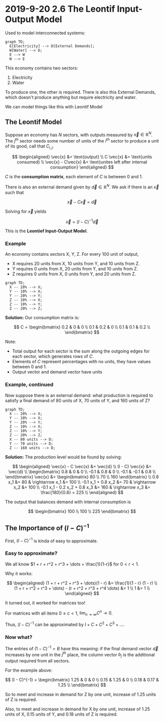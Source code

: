 # 2019-9-20 2.6 The Leontif Input-Output Model
Used to model interconnected systems:

```mermaid
graph TD;
  E[Electricity] --> D[External Demands];
  W[Water] --> D;
  E --> W
  W --> E
```

This economy contains two sectors:

1. Electricity
2. Water

To produce one, the other is required. There is also this External Demands, which doesn't produce anything but require electricity and water.

We can model things like this with Leontif Model

## The Leontif Model
Suppose an economy has $N$ sectors, with outputs measured by $\vec{x} \in \mathbb{R}^N$. The $j^{th}$ sector needs some number of units of the $i^{th}$ sector to produce a unit of its good, call that $C_{i,j}$.

$$
\begin{aligned}
  \vec{x} &= \text{output} \\
  C \vec{x} &= \text{units consumed} \\
  \vec{x} - C\vec{x} &= \text{unites left after internal consumption}
\end{aligned}
$$

$C$ is the **consumption matrix**, each element of $C$ is between $0$ and $1$.

There is also an external demand given by $\vec{d} \in \mathbb{R}^N$. We ask if there is an $\vec{x}$ such that

$$
\vec{x} - C\vec{x} = \vec{d}
$$

Solving for $\vec{x}$ yields

$$
\vec{x} = (I - C)^{-1} \vec{d}
$$

This is the **Leontief Input-Output Model**.

### Example
An economy contains sectors X, Y, Z. For every 100 unit of output,

- X requires 20 units from X, 10 units from Y, and 10 units from Z.
- Y requires 0 units from X, 20 units from Y, and 10 units from Z.
- Z requires 0 units from X, 0 units from Y, and 20 units from Z.

```mermaid
graph TD;
  X -- 20% --> X;
  Y -- 10% --> X;
  Y -- 20% --> Y;
  Z -- 10% --> X;
  Z -- 10% --> Y;
  Z -- 20% --> Z;
```

**Solution:** Our consumption matrix is:

$$
C = \begin{bmatrix}
  0.2 & 0 & 0 \\
  0.1 & 0.2 & 0 \\
  0.1 & 0.1 & 0.2 \\
\end{bmatrix}
$$

Note:

- Total output for each sector is the sum along the outgoing edges for each sector, which generates rows of $C$.
- Elements of $C$ represent percentages with no units, they have values between 0 and 1.
- Output vector and demand vector have units

### Example, continued
Now suppose there is an external demand: what production is required to satisfy a final demand of 80 units of X, 70 units of Y, and 160 units of Z?

```mermaid
graph TD;
  X -- 20% --> X;
  Y -- 10% --> X;
  Y -- 20% --> Y;
  Z -- 10% --> X;
  Z -- 10% --> Y;
  Z -- 20% --> Z;
  X -- 80 units --> D;
  Y -- 70 units --> D;
  Z -- 160 units --> D;
```

**Solution:** The production level would be found by solving:

$$
\begin{aligned}
  \vec{x} - C \vec{x} &= \vec{d} \\
  (I - C) \vec{x} &= \vec{d} \\
  \begin{bmatrix}
    0.8 & 0 & 0 \\
    -0.1 & 0.8 & 0 \\
    -0.1 & -0.1 & 0.8 \\
  \end{bmatrix} \vec{x} &= \begin{bmatrix}
    80 \\ 70 \\ 160
  \end{bmatrix} \\
  0.8 x_1 &= 80 & \rightarrow x_1 &= 100 \\
  -0.1 x_1 + 0.8 x_2 &= 70 & \rightarrow x_2 &= 100 \\
  -0.1 x_1 - 0.2 x_2 + 0.8 x_3 &= 160 & \rightarrow x_3 &= \frac{180}{0.8} = 225 \\
\end{aligned}
$$

The output that balances demand with internal consumption is

$$
\begin{bmatrix}
  100 \\ 100 \\ 225
\end{bmatrix}
$$

## The Importance of $(I - C)^{-1}$
First, $(I - C)^{-1}$ is kinda of easy to approximate.

### Easy to approximate?
We all know $1 + r + r^2 + r^3 + \dots = \frac{1}{1-r}$ for $0 < r < 1$.

Why it works:

$$
\begin{aligned}
(1 + r + r^2 + r^3 + \dots)(1 - r) &= \frac{1}{1 - r} (1 - r) \\
(1 + r + r^2 + r^3 + \dots) - (r + r^2 + r^3 + r^4 \dots) &= 1 \\
1 &= 1 \\
\end{aligned}
$$

It turned out, it worked for matrices too!

For matrices with all items $0 \le c < 1$, $\lim_{n \to \infty} C^n \to 0$.

Thus, $(I - C)^{-1}$ can be approximated by $I + C + C^2 + C^3 + \dots$.

### Now what?
The entries of $(1 - C)^{-1} = B$ have this meaning: if the final demand vector $\vec{d}$ increases by one unit in the $j^{th}$ place, the column vector $b_j$ is the additional output required from all sectors.

For the example above:

$$
(I - C)^{-1} = \begin{bmatrix}
  1.25 & 0 & 0 \\
  0.15 & 1.25 & 0 \\
  0.18 & 0.17 & 1.25 \\
\end{bmatrix}
$$

So to meet and increase in demand for Z by one unit, increase of 1.25 units of Z is required.

Also, to meet and increase in demand for X by one unit, increase of 1.25 units of X, 0.15 units of Y, and 0.18 units of Z is required.